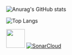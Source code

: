 
![Anurag's GitHub stats](https://github-readme-stats.vercel.app/api?username=edimilsonestevam&show_icons=true)

![Top Langs](https://github-readme-stats.vercel.app/api/top-langs/?username=edimilsonestevam&size_weight=0.5&count_weight=0.5)

<img width="50" height="50" src="https://cdn.jsdelivr.net/gh/devicons/devicon@latest/icons/java/java-original-wordmark.svg" /> [![SonarCloud](https://github.com/edimilsonestevam/labstech/actions/workflows/sonarcloud.yml/badge.svg)](https://github.com/edimilsonestevam/labstech/actions/workflows/sonarcloud.yml)
